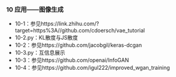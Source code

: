 ### 10 应用——图像生成

* 10-1：参见https://link.zhihu.com/?target=https%3A//github.com/cdoersch/vae_tutorial
* 10-2.py：KL散度与JS散度
* 10-2：参见https://github.com/jacobgil/keras-dcgan
* 10-3.py：互信息展示
* 10-3：参见https://github.com/openai/InfoGAN
* 10-4：参见https://github.com/igul222/improved_wgan_training